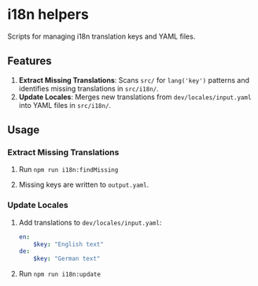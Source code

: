 # i18n helpers

Scripts for managing i18n translation keys and YAML files.

## Features
1. **Extract Missing Translations**: Scans `src/` for `lang('key')` patterns and identifies missing translations in `src/i18n/`.
2. **Update Locales**: Merges new translations from `dev/locales/input.yaml` into YAML files in `src/i18n/`.

## Usage

### Extract Missing Translations
1. Run `npm run i18n:findMissing`

2. Missing keys are written to `output.yaml`.

### Update Locales
1. Add translations to `dev/locales/input.yaml`:
    ```yaml
    en:
        $key: "English text"
    de:
        $key: "German text"
    ```

2. Run `npm run i18n:update`

